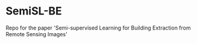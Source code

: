 # SemiSL-BE
Repo for the paper 'Semi-supervised Learning for Building Extraction from Remote Sensing Images'
